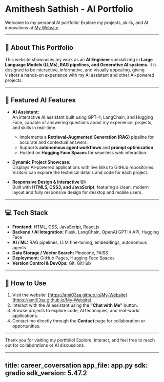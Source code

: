 # Amithesh Sathish - AI Portfolio

Welcome to my personal AI portfolio! Explore my projects, skills, and AI innovations at [My Website](https://ami03sa.github.io/My-Website).

---

## 🌟 About This Portfolio

This website showcases my work as an **AI Engineer** specializing in **Large Language Models (LLMs), RAG pipelines, and Generative AI systems**. It is designed to be interactive, informative, and visually appealing, giving visitors a hands-on experience with my AI assistant and other AI-powered projects.

---

## 🤖 Featured AI Features

- **AI Assistant:**  
  An interactive AI assistant built using GPT-4, LangChain, and Hugging Face, capable of answering questions about my experience, projects, and skills in real-time.  
  - Implements a **Retrieval-Augmented Generation (RAG)** pipeline for accurate and contextual answers.  
  - Supports **autonomous agent workflows** and **prompt optimization**.  
  - Hosted on **Hugging Face Spaces** for seamless web interaction.

- **Dynamic Project Showcase:**  
  Displays AI-powered applications with live links to GitHub repositories.  
  Visitors can explore the technical details and code for each project.

- **Responsive Design & Interactive UI:**  
  Built with **HTML5, CSS3, and JavaScript**, featuring a clean, modern layout and fully responsive design for desktop and mobile users.

---

## 💻 Tech Stack

- **Frontend:** HTML, CSS, JavaScript, React.js  
- **Backend / AI Integration:** Flask, LangChain, OpenAI GPT-4 API, Hugging Face  
- **AI / ML:** RAG pipelines, LLM fine-tuning, embeddings, autonomous agents  
- **Data Storage / Vector Search:** Pinecone, FAISS  
- **Deployment:** GitHub Pages, Hugging Face Spaces  
- **Version Control & DevOps:** Git, GitHub

---

## 🚀 How to Use

1. Visit the website: [https://ami03sa.github.io/My-Website](https://ami03sa.github.io/My-Website)  
2. Interact with the AI assistant using the **"Chat with Me"** button.  
3. Browse projects to explore code, AI techniques, and real-world applications.  
4. Contact me directly through the **Contact** page for collaboration or opportunities.

---

Thank you for visiting my portfolio! Explore, interact, and feel free to reach out for collaborations or AI discussions.  


---
title: career_coversation
app_file: app.py
sdk: gradio
sdk_version: 5.47.2
---
